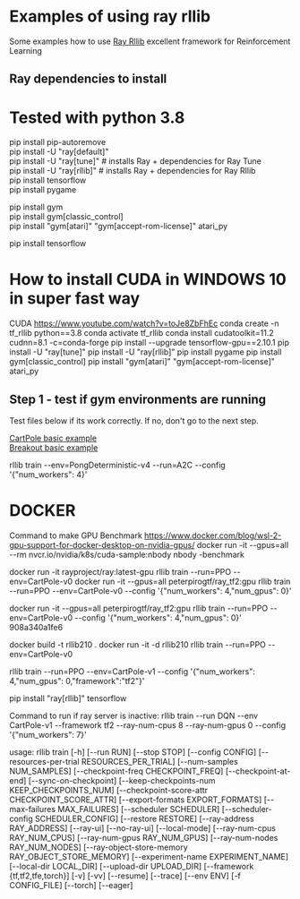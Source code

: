 # Examples of using ray rllib 

Some examples how to use [Ray Rllib](https://docs.ray.io/en/latest/rllib/index.html#) excellent framework for Reinforcement Learning


## Ray dependencies to install
# Tested with python 3.8
pip install pip-autoremove <br />
pip install -U "ray[default]"<br />
pip install -U "ray[tune]"  # installs Ray + dependencies for Ray Tune<br />
pip install -U "ray[rllib]"  # installs Ray + dependencies for Ray Rllib<br />
pip install tensorflow<br />
pip install pygame

pip install gym<br />
pip install gym[classic_control]<br />
pip install "gym[atari]" "gym[accept-rom-license]" atari_py<br />


pip install tensorflow
# How to install  CUDA in WINDOWS 10 in super fast way
 CUDA https://www.youtube.com/watch?v=toJe8ZbFhEc
conda create -n tf_rllib python==3.8
conda activate tf_rllib
conda install cudatoolkit=11.2 cudnn=8.1 -c=conda-forge
pip install --upgrade tensorflow-gpu==2.10.1
pip install -U "ray[tune]"
pip install -U "ray[rllib]"
pip install pygame
pip install gym[classic_control]
pip install "gym[atari]" "gym[accept-rom-license]" atari_py

## Step 1  - test if gym environments are running
Test files below if its work correctly. If no, don't go to the next step.

[CartPole basic example](01a_test_cartpole_env.py)<br />
[Breakout basic example](01b_test_breakout_env.py)<br />


rllib train --env=PongDeterministic-v4 --run=A2C --config '{"num_workers": 4}'
# DOCKER
Command to make GPU Benchmark
https://www.docker.com/blog/wsl-2-gpu-support-for-docker-desktop-on-nvidia-gpus/
docker run -it --gpus=all --rm nvcr.io/nvidia/k8s/cuda-sample:nbody nbody -benchmark

docker run -it rayproject/ray:latest-gpu rllib train --run=PPO --env=CartPole-v0
docker run -it --gpus=all peterpirogtf/ray_tf2:gpu rllib train --run=PPO --env=CartPole-v0 --config '{"num_workers": 4,"num_gpus": 0}'

docker run -it --gpus=all peterpirogtf/ray_tf2:gpu rllib train --run=PPO --env=CartPole-v0 --config '{"num_workers": 4,"num_gpus": 0}'
908a340a1fe6

docker build -t rllib210 .
docker run -it -d rllib210 rllib train --run=PPO --env=CartPole-v0   

rllib train --run=PPO --env=CartPole-v1 --config '{"num_workers": 4,"num_gpus": 0,"framework":"tf2"}'


pip install "ray[rllib]" tensorflow

Command to run if ray server is inactive:
rllib train --run DQN --env CartPole-v1 --framework tf2 --ray-num-cpus 8 --ray-num-gpus 0 --config '{"num_workers": 7}'

usage: rllib train [-h] [--run RUN] [--stop STOP] [--config CONFIG] [--resources-per-trial RESOURCES_PER_TRIAL] [--num-samples NUM_SAMPLES]
                   [--checkpoint-freq CHECKPOINT_FREQ] [--checkpoint-at-end] [--sync-on-checkpoint] [--keep-checkpoints-num KEEP_CHECKPOINTS_NUM]
                   [--checkpoint-score-attr CHECKPOINT_SCORE_ATTR] [--export-formats EXPORT_FORMATS] [--max-failures MAX_FAILURES] [--scheduler SCHEDULER]
                   [--scheduler-config SCHEDULER_CONFIG] [--restore RESTORE] [--ray-address RAY_ADDRESS] [--ray-ui] [--no-ray-ui] [--local-mode]
                   [--ray-num-cpus RAY_NUM_CPUS] [--ray-num-gpus RAY_NUM_GPUS] [--ray-num-nodes RAY_NUM_NODES] [--ray-object-store-memory RAY_OBJECT_STORE_MEMORY]
                   [--experiment-name EXPERIMENT_NAME] [--local-dir LOCAL_DIR] [--upload-dir UPLOAD_DIR] [--framework {tf,tf2,tfe,torch}] [-v] [-vv] [--resume] [--trace]
                   [--env ENV] [-f CONFIG_FILE] [--torch] [--eager]
